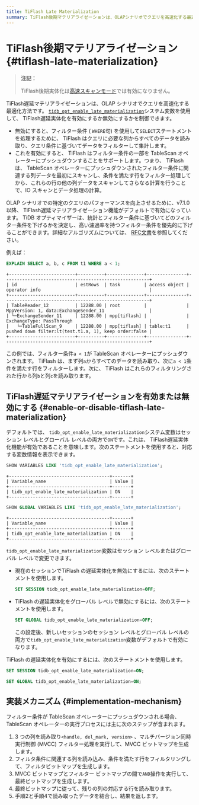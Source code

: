 ```yaml
---
title: TiFlash Late Materialization
summary: TiFlash後期マテリアライゼーションは、OLAPシナリオでクエリを高速化する最適化方法です。`tidb_opt_enable_late_materialization`システム変数を使用して、TiFlash遅延実体化を制御できます。遅延実体化を有効にすると、TiFlashはフィルター条件の一部をTableScanオペレーターにプッシュダウンし、特定のクエリのパフォーマンスを向上させます。`tidb_opt_enable_late_materialization`変数はセッションレベルまたはグローバルレベルで変更できます。セッションで遅延実体化を無効にするには、`SET SESSION tidb_opt_enable_late_materialization=OFF;`を使用します。グローバルレベルで無効にするには、`SET GLOBAL tidb_opt_enable_late_materialization=OFF;`を使用します。
---
```


# TiFlash後期マテリアライゼーション {#tiflash-late-materialization}

> **注記：**
>
> TiFlash後期実体化は[高速スキャンモード](/tiflash/use-fastscan.md)では有効になりません。

TiFlash遅延マテリアライゼーションは、OLAP シナリオでクエリを高速化する最適化方法です。 [`tidb_opt_enable_late_materialization`](/system-variables.md#tidb_opt_enable_late_materialization-new-in-v700)システム変数を使用して、 TiFlash遅延実体化を有効にするか無効にするかを制御できます。

-   無効にすると、フィルター条件 ( `WHERE`句) を使用して`SELECT`ステートメントを処理するために、 TiFlash はクエリに必要な列からすべてのデータを読み取り、クエリ条件に基づいてデータをフィルターして集計します。
-   これを有効にすると、 TiFlash はフィルター条件の一部を TableScan オペレーターにプッシュダウンすることをサポートします。つまり、 TiFlash は、 TableScan オペレーターにプッシュダウンされたフィルター条件に関連する列データを最初にスキャンし、条件を満たす行をフィルター処理してから、これらの行の他の列データをスキャンしてさらなる計算を行うことで、IO スキャンとデータ処理の計算。

OLAP シナリオでの特定のクエリのパフォーマンスを向上させるために、v7.1.0 以降、 TiFlash遅延マテリアライゼーション機能がデフォルトで有効になっています。 TiDB オプティマイザーは、統計とフィルター条件に基づいてどのフィルター条件を下げるかを決定し、高い濾過率を持つフィルター条件を優先的に下げることができます。詳細なアルゴリズムについては、 [RFC文書](https://github.com/pingcap/tidb/tree/release-7.5/docs/design/2022-12-06-support-late-materialization.md)を参照してください。

例えば：

```sql
EXPLAIN SELECT a, b, c FROM t1 WHERE a < 1;
```

    +-------------------------+----------+--------------+---------------+-------------------------------------------------------+
    | id                      | estRows  | task         | access object | operator info                                         |
    +-------------------------+----------+--------------+---------------+-------------------------------------------------------+
    | TableReader_12          | 12288.00 | root         |               | MppVersion: 1, data:ExchangeSender_11                 |
    | └─ExchangeSender_11     | 12288.00 | mpp[tiflash] |               | ExchangeType: PassThrough                             |
    |   └─TableFullScan_9     | 12288.00 | mpp[tiflash] | table:t1      | pushed down filter:lt(test.t1.a, 1), keep order:false |
    +-------------------------+----------+--------------+---------------+-------------------------------------------------------+

この例では、フィルター条件`a < 1`が TableScan オペレーターにプッシュダウンされます。 TiFlash は、まず列`a`からすべてのデータを読み取り、次に`a < 1`条件を満たす行をフィルターします。次に、 TiFlash はこれらのフィルタリングされた行から列`b`と列`c`を読み取ります。

## TiFlash遅延マテリアライゼーションを有効または無効にする {#enable-or-disable-tiflash-late-materialization}

デフォルトでは、 `tidb_opt_enable_late_materialization`システム変数はセッション レベルとグローバル レベルの両方で`ON`です。これは、 TiFlash遅延実体化機能が有効であることを意味します。次のステートメントを使用すると、対応する変数情報を表示できます。

```sql
SHOW VARIABLES LIKE 'tidb_opt_enable_late_materialization';
```

    +--------------------------------------+-------+
    | Variable_name                        | Value |
    +--------------------------------------+-------+
    | tidb_opt_enable_late_materialization | ON    |
    +--------------------------------------+-------+

```sql
SHOW GLOBAL VARIABLES LIKE 'tidb_opt_enable_late_materialization';
```

    +--------------------------------------+-------+
    | Variable_name                        | Value |
    +--------------------------------------+-------+
    | tidb_opt_enable_late_materialization | ON    |
    +--------------------------------------+-------+

`tidb_opt_enable_late_materialization`変数はセッション レベルまたはグローバル レベルで変更できます。

-   現在のセッションでTiFlash の遅延実体化を無効にするには、次のステートメントを使用します。

    ```sql
    SET SESSION tidb_opt_enable_late_materialization=OFF;
    ```

-   TiFlash の遅延実体化をグローバル レベルで無効にするには、次のステートメントを使用します。

    ```sql
    SET GLOBAL tidb_opt_enable_late_materialization=OFF;
    ```

    この設定後、新しいセッションのセッション レベルとグローバル レベルの両方で`tidb_opt_enable_late_materialization`変数がデフォルトで有効になります。

TiFlash の遅延実体化を有効にするには、次のステートメントを使用します。

```sql
SET SESSION tidb_opt_enable_late_materialization=ON;
```

```sql
SET GLOBAL tidb_opt_enable_late_materialization=ON;
```

## 実装メカニズム {#implementation-mechanism}

フィルター条件が TableScan オペレーターにプッシュダウンされる場合、TableScan オペレーターの実行プロセスには主に次のステップが含まれます。

1.  3 つの列を読み取り`<handle, del_mark, version>` 、マルチバージョン同時実行制御 (MVCC) フィルター処理を実行して、MVCC ビットマップを生成します。
2.  フィルタ条件に関連する列を読み込み、条件を満たす行をフィルタリングして、フィルタビットマップを生成します。
3.  MVCC ビットマップとフィルター ビットマップの間で`AND`操作を実行して、最終ビットマップを生成します。
4.  最終ビットマップに従って、残りの列の対応する行を読み取ります。
5.  手順2と手順4で読み取ったデータを結合し、結果を返します。
